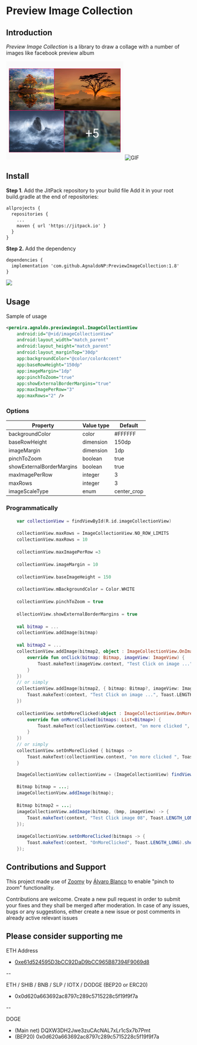 # Preview Image Collection

## Introduction
*Preview Image Collection* is a library to draw a collage with a number of images like facebook preview album

![Screenshot](https://github.com/AgnaldoNP/PreviewImageCollection/blob/master/screenshot/screenshot.png?raw=true)
![GIF](https://github.com/AgnaldoNP/PreviewImageCollection/blob/master/screenshot/sample.gif?raw=true)

## Install

**Step 1**. Add the JitPack repository to your build file
Add it in your root build.gradle at the end of repositories:
```
allprojects {
  repositories {
    ...
    maven { url 'https://jitpack.io' }
  }
}
```
**Step 2.** Add the dependency
```
dependencies {
  implementation 'com.github.AgnaldoNP:PreviewImageCollection:1.8'
}
```
[![](https://jitpack.io/v/AgnaldoNP/PreviewImageCollection.svg)](https://jitpack.io/#AgnaldoNP/PreviewImageCollection)


## Usage

Sample of usage
```xml
<pereira.agnaldo.previewimgcol.ImageCollectionView
    android:id="@+id/imageCollectionView"
    android:layout_width="match_parent"
    android:layout_height="match_parent"
    android:layout_marginTop="30dp"
    app:backgroundColor="@color/colorAccent"
    app:baseRowHeight="150dp"
    app:imageMargin="1dp"
    app:pinchToZoom="true"
    app:showExternalBorderMargins="true"
    app:maxImagePerRow="3"
    app:maxRows="2" />

```
### Options
| Property                  | Value type        | Default     |
|---------------------------|-------------------|-------------|
| backgroundColor           | color             | #FFFFFF     |
| baseRowHeight             | dimension         | 150dp       |
| imageMargin               | dimension         | 1dp         |
| pinchToZoom               | boolean           | true        |
| showExternalBorderMargins | boolean           | true        |
| maxImagePerRow            | integer           | 3           |
| maxRows                   | integer           | 3           |
| imageScaleType            | enum              | center_crop |


### Programmatically
```kotlin
    var collectionView = findViewById(R.id.imageCollectionView)

    collectionView.maxRows = ImageCollectionView.NO_ROW_LIMITS
    collectionView.maxRows = 10

    collectionView.maxImagePerRow =3

    collectionView.imageMargin = 10

    collectionView.baseImageHeight = 150

    collectionView.mBackgroundColor = Color.WHITE

    collectionView.pinchToZoom = true

    ollectionView.showExternalBorderMargins = true

    val bitmap = ...
    collectionView.addImage(bitmap)

    val bitmap2 = ...
    collectionView.addImage(bitmap2, object : ImageCollectionView.OnImageClickListener {
        override fun onClick(bitmap: Bitmap, imageView: ImageView) {
            Toast.makeText(imageView.context, "Test Click on image ...", Toast.LENGTH_LONG).show()
        }
    })
    // or simply
    collectionView.addImage(bitmap2, { bitmap: Bitmap?, imageView: ImageView? ->
        Toast.makeText(context, "Test Click on image ...", Toast.LENGTH_LONG).show()
    })

    collectionView.setOnMoreClicked(object : ImageCollectionView.OnMoreClickListener {
        override fun onMoreClicked(bitmaps: List<Bitmap>) {
            Toast.makeText(collectionView.context, "on more clicked ", Toast.LENGTH_LONG).show()
        }
    })
    // or simply
    collectionView.setOnMoreClicked { bitmaps ->
        Toast.makeText(collectionView.context, "on more clicked ", Toast.LENGTH_LONG).show()
    }
```

```java
    ImageCollectionView collectionView = (ImageCollectionView) findViewById(R.id.imageCollectionView);

    Bitmap bitmap = ...;
    imageCollectionView.addImage(bitmap);

    Bitmap bitmap2 = ...;
    imageCollectionView.addImage(bitmap, (bmp, imageView) -> {
        Toast.makeText(context, "Test Click image 08", Toast.LENGTH_LONG).show();
    });

    imageCollectionView.setOnMoreClicked(bitmaps -> {
        Toast.makeText(context, "OnMoreClicked", Toast.LENGTH_LONG).show();
    });
```


## Contributions and Support

This project made use of [Zoomy](https://github.com/imablanco/Zoomy) by [Álvaro Blanco](https://github.com/imablanco) to enable "pinch to zoom" functionality.

Contributions are welcome. Create a new pull request in order to submit your fixes and they shall be merged after moderation. In case of any issues, bugs or any suggestions, either create a new issue or post comments in already active relevant issues

## Please consider supporting me
ETH Address
 * [0xe61d524595D3bCC92DaD9bCC965B87394F9069d8](https://etherscan.io/address/0xe61d524595D3bCC92DaD9bCC965B87394F9069d8)

--

ETH / SHIB / BNB / SLP / IOTX / DODGE (BEP20 or ERC20)
 * 0x0d620a663692ac8797c289c5715228c5f19f9f7a

--

DOGE
 * (Main net) DQXW3DH2Jwe3zuCAcNAL7xLr1cSx7b7Pmt
 * (BEP20) 0x0d620a663692ac8797c289c5715228c5f19f9f7a
